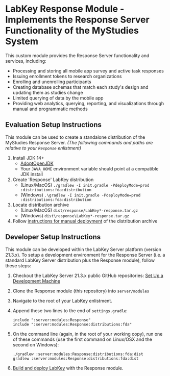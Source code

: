 # LabKey Response Module - Implements the Response Server Functionality of the MyStudies System

This custom module provides the Response Server functionality and services, including:

- Processing and storing all mobile app survey and active task responses
- Issuing enrollment tokens to research organizations
- Enrolling and unenrolling participants
- Creating database schemas that match each study's design and updating them as studies change
- Limited querying of data by the mobile app
- Providing web analytics, querying, reporting, and visualizations through manual and programmatic methods

## Evaluation Setup Instructions

This module can be used to create a standalone distribution of the MyStudies Response Server.
_(The following commands and paths are relative to your `Response` enlistment)_

1. Install JDK 14+
   - [AdoptOpenJDK](https://adoptopenjdk.net/releases.html?variant=openjdk14&jvmVariant=hotspot)
   - Your `JAVA_HOME` environment variable should point at a compatible JDK install
1. Create 'Response' LabKey distribution
   - (Linux/MacOS) `./gradlew -I init.gradle -PdeployMode=prod :distributions:fda:distribution`
   - (Windows) `.\gradlew -I init.gradle -PdeployMode=prod :distributions:fda:distribution`
1. Locate distribution archive
   - (Linux/MacOS) `dist/response/LabKey*-response.tar.gz`
   - (Windows) `dist\response\LabKey*-response.tar.gz`
1. Follow [instructions for manual deployment](https://www.labkey.org/Documentation/wiki-page.view?name=manualInstall) of the distribution archive

## Developer Setup Instructions

This module can be developed within the LabKey Server platform (version 21.3.x). To setup a development environment for the Response Server (i.e. a standard LabKey Server distribution plus the Response module), follow these steps:

1. Checkout the LabKey Server 21.3.x public GitHub repositories: [Set Up a Development Machine](https://www.labkey.org/Documentation/wiki-page.view?name=devMachine)

1. Clone the Response module (this repository) into `server/modules`

1. Navigate to the root of your LabKey enlistment.

1. Append these two lines to the end of `settings.gradle`:
   ```
   include ":server:modules:Response"
   include ":server:modules:Response:distributions:fda"
   ```

1. On the command line (again, in the root of your working copy), run one of these commands (use the first command on Linux/OSX and the second on Windows):

    ```
    ./gradlew :server:modules:Response:distributions:fda:dist
    gradlew :server:modules:Response:distributions:fda:dist
    ```

1. [Build and deploy LabKey](https://www.labkey.org/Documentation/wiki-page.view?name=buildLabKey) with the Response module.
